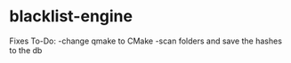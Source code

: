 # blacklist-engine

Fixes To-Do:
-change qmake to CMake
-scan folders and save the hashes to the db
